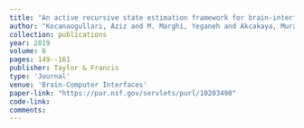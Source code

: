 ```yaml
---
title: "An active recursive state estimation framework for brain-interfaced typing systems"
author: "Kocanaogullari, Aziz and M. Marghi, Yeganeh and Akcakaya, Murat and Erdogmus, Deniz"
collection: publications
year: 2019
volume: 6
pages: 149--161
publisher: Taylor & Francis
type: 'Journal'
venue: 'Brain-Computer Interfaces'
paper-link: "https://par.nsf.gov/servlets/purl/10203490"
code-link:
comments:
---
```


